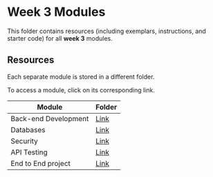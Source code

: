 # Week 3 Modules

This folder contains resources (including exemplars, instructions, and starter code) for all **week 3** modules.

## Resources

Each separate module is stored in a different folder.

To access a module, click on its corresponding link. 

| Module | Folder |
| --- | --- |
| Back-end Development | [Link](./back-end-development) |
| Databases | [Link](./databases) |
| Security | [Link](./security) |
| API Testing | [Link](./back-end-testing) |
| End to End project | [Link](./end-to-end) |
